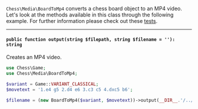 `Chess\Media\BoardToMp4` converts a chess board object to an MP4 video. Let's look at the methods available in this class through the following example. For further information please check out these [tests](https://github.com/chesslablab/php-chess/blob/master/tests/unit/Media/BoardToMp4Test.php).

---

#### `public function output(string $filepath, string $filename = ''): string`

Creates an MP4 video.

```php
use Chess\Game;
use Chess\Media\BoardToMp4;

$variant = Game::VARIANT_CLASSICAL;
$movetext = '1.e4 g5 2.d4 e6 3.c3 c5 4.dxc5 b6';

$filename = (new BoardToMp4($variant, $movetext))->output(__DIR__.'/../../storage/tmp');
```
